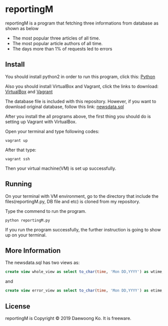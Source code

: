 # reportingM

reportingM is a program that fetching three informations from database as shown as below
* The most popular three articles of all time.
* The most popular article authors of all time.
* The days more than 1% of requests led to errors

Install
--------
You should install python2 in order to run this program, click this: [Python](https://www.python.org/downloads/release/python-2715/)

Also you should install VirtualBox and Vagrant, click the links to download: [VirtualBox](https://www.virtualbox.org) and [Vagrant](https://www.vagrantup.com/downloads.html)

The database file is included with this repository. However, if you want to download original database, follow this link: [newsdata.sql](https://d17h27t6h515a5.cloudfront.net/topher/2016/August/57b5f748_newsdata/newsdata.zip)

After you install the all programs above, the first thing you should do is setting up Vagrant with VirtualBox.

Open your terminal and type following codes:
```shell
vagrant up
```
After that type:
```shell
vagrant ssh
```
Then your virtual machine(VM) is set up successfully.

Running
-------
On your terminal with VM environment, go to the directory that include the files(reportingM.py, DB file and etc) is cloned from my repository.

Type the commend to run the program.
```shell
python reportingM.py
```
If you run the program successfully, the further instruction is going to show up on your terminal.

More Information
----------------
The newsdata.sql has two views as:
```sql
create view whole_view as select to_char(time, 'Mon DD,YYYY') as wtime, count(*) as cnt from log group by wtime;
```
and
```sql
create view error_view as select to_char(time, 'Mon DD,YYYY') as etime, count(*) as cnt from log where status = '404 NOT FOUND' group by etime;
```

License
-------
reportingM is Copyright © 2019 Daewoong Ko.
It is freeware.
